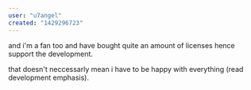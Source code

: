 ```yaml
---
user: "u7angel"
created: "1429296723"
---
```


and i'm a fan too and have bought quite an amount of licenses hence support the development. 

that doesn't neccessarly mean i have to be happy with everything (read development emphasis).
